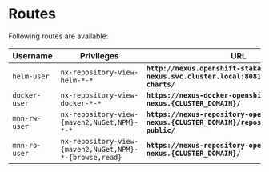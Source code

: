 # Routes

Following routes are available:

|   Username   | Privileges                               |                              URL                                                    |
| ------------ | ------------------------------------------- |------------------------------------------------------------------------------------ |
| `helm-user`    | `nx-repository-view-helm-*-*`       |  __`http://nexus.openshift-stakater-nexus.svc.cluster.local:8081/repository/helm-charts/`__  |
| `docker-user`  | `nx-repository-view-docker-*-*` |  __`https://nexus-docker-openshift-stakater-nexus.{CLUSTER_DOMAIN}/`__  |
| `mnn-rw-user`  | `nx-repository-view-{maven2,NuGet,NPM}-*-*` |  __`https://nexus-repository-openshift-stakater-nexus.{CLUSTER_DOMAIN}/repository/maven-public/`__  |	
| `mnn-ro-user`  | `nx-repository-view-{maven2,NuGet,NPM}-*-{browse,read}` |  __`https://nexus-repository-openshift-stakater-nexus.{CLUSTER_DOMAIN}/`__  |
